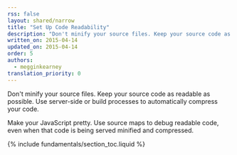 ```yaml
---
rss: false
layout: shared/narrow
title: "Set Up Code Readability"
description: "Don't minify your source files. Keep your source code as readable as possible. Use server-side or build processes to automatically compress your code."
written_on: 2015-04-14
updated_on: 2015-04-14
order: 5
authors:
  - megginkearney
translation_priority: 0
---
```


<p class="intro">
  Don't minify your source files. Keep your source code as readable as possible. Use server-side or build processes to automatically compress your code.
</p>

Make your JavaScript pretty. Use source maps to debug readable code, even when that code is being served minified and compressed.

{% include fundamentals/section_toc.liquid %}
